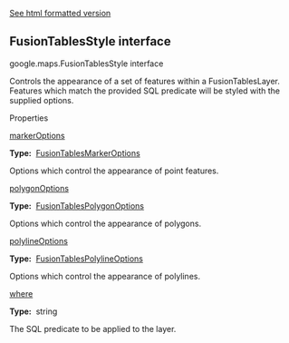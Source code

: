 [See html formatted version](https://huasofoundries.github.io/google-maps-documentation/FusionTablesStyle.html)


FusionTablesStyle interface
---------------------------

google.maps.FusionTablesStyle interface

Controls the appearance of a set of features within a FusionTablesLayer. Features which match the provided SQL predicate will be styled with the supplied options.

Properties

[markerOptions](#FusionTablesStyle.markerOptions)

**Type:**  [FusionTablesMarkerOptions](FusionTablesMarkerOptions.md)

Options which control the appearance of point features.

[polygonOptions](#FusionTablesStyle.polygonOptions)

**Type:**  [FusionTablesPolygonOptions](FusionTablesPolygonOptions.md)

Options which control the appearance of polygons.

[polylineOptions](#FusionTablesStyle.polylineOptions)

**Type:**  [FusionTablesPolylineOptions](FusionTablesPolylineOptions.md)

Options which control the appearance of polylines.

[where](#FusionTablesStyle.where)

**Type:**  string

The SQL predicate to be applied to the layer.